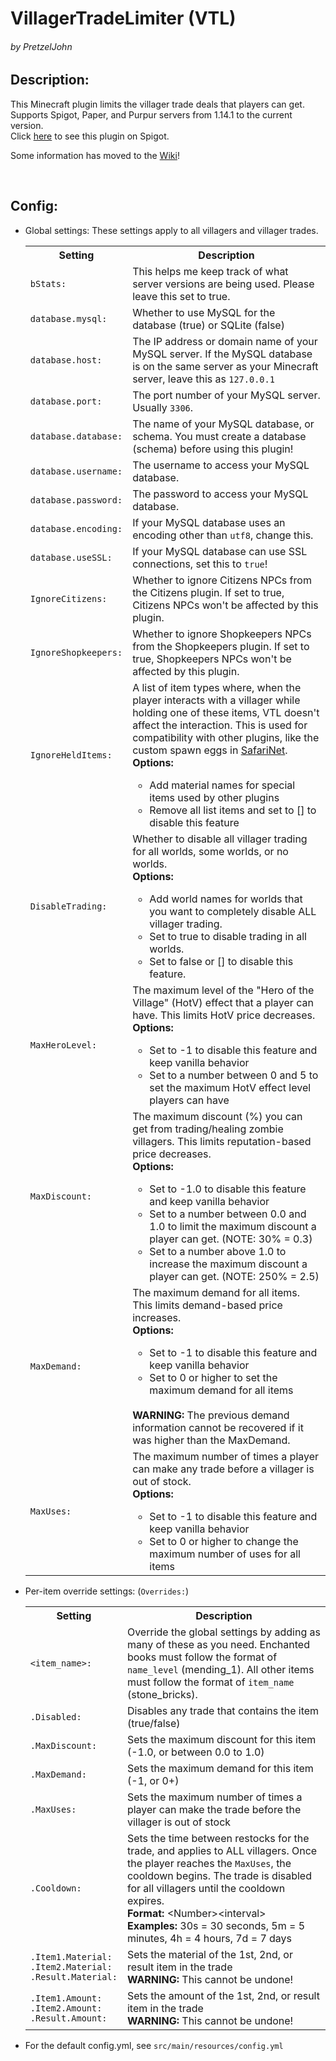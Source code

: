 <h1>VillagerTradeLimiter (VTL)</h1>
<h6>by PretzelJohn</h6>

<h2>Description:</h2>
<p>This Minecraft plugin limits the villager trade deals that players can get.<br/>Supports Spigot, Paper, and Purpur servers from 1.14.1 to the current version.<br/>Click <a href="https://www.spigotmc.org/resources/87210/">here</a> to see this plugin on Spigot.</p>
<p>Some information has moved to the <a href="https://github.com/PretzelJohn/VillagerTradeLimiter/wiki">Wiki</a>!</p>
<br/>

<h2>Config:</h2>
<ul>
    <li>
        <p>Global settings: These settings apply to all villagers and villager trades.</p>
        <table>
            <tr>
                <th>Setting</th>
                <th>Description</th>
            </tr>
            <tr>
                <td><code>bStats:</code></td>
                <td>This helps me keep track of what server versions are being used. Please leave this set to true.</td>
            </tr>
            <tr>
                <td><code>database.mysql:</code></td>
                <td>Whether to use MySQL for the database (true) or SQLite (false)</td>
            </tr>
            <tr>
                <td><code>database.host:</code></td>
                <td>The IP address or domain name of your MySQL server. If the MySQL database is on the same server as your Minecraft server, leave this as <code>127.0.0.1</code></td>
            </tr>
            <tr>
                <td><code>database.port:</code></td>
                <td>The port number of your MySQL server. Usually <code>3306</code>.</td>
            </tr>
            <tr>
                <td><code>database.database:</code></td>
                <td>The name of your MySQL database, or schema. You must create a database (schema) before using this plugin!</td>
            </tr>
            <tr>
                <td><code>database.username:</code></td>
                <td>The username to access your MySQL database.</td>
            </tr>
            <tr>
                <td><code>database.password:</code></td>
                <td>The password to access your MySQL database.</td>
            </tr>
            <tr>
                <td><code>database.encoding:</code></td>
                <td>If your MySQL database uses an encoding other than <code>utf8</code>, change this.</td>
            </tr>
            <tr>
                <td><code>database.useSSL:</code></td>
                <td>If your MySQL database can use SSL connections, set this to <code>true</code>!</td>
            </tr>
            <tr>
                <td><code>IgnoreCitizens:</code></td>
                <td>Whether to ignore Citizens NPCs from the Citizens plugin. If set to true, Citizens NPCs won't be affected by this plugin.</td>
            </tr>
            <tr>
                <td><code>IgnoreShopkeepers:</code></td>
                <td>Whether to ignore Shopkeepers NPCs from the Shopkeepers plugin. If set to true, Shopkeepers NPCs won't be affected by this plugin.</td>
            </tr>
            <tr>
                <td><code>IgnoreHeldItems:</code></td>
                <td>A list of item types where, when the player interacts with a villager while holding one of these items, VTL doesn't affect the interaction. This is used for compatibility with other plugins, like the custom spawn eggs in <a href="https://www.spigotmc.org/resources/%E2%9C%85-safarinet-premium-mob-catcher-plugin.9732/">SafariNet</a>.<br><b>Options:</b>
                    <ul>
                        <li>Add material names for special items used by other plugins</li>
                        <li>Remove all list items and set to [] to disable this feature</li>
                    </ul>
                </td>
            </tr>
            <tr>
                <td><code>DisableTrading:</code></td>
                <td>Whether to disable all villager trading for all worlds, some worlds, or no worlds.<br/><strong>Options:</strong>
                    <ul>
                        <li>Add world names for worlds that you want to completely disable ALL villager trading.</li>
                        <li>Set to true to disable trading in all worlds.</li>
                        <li>Set to false or [] to disable this feature.</li>
                    </ul>
                </td>
            </tr>
            <tr>
                <td><code>MaxHeroLevel:</code></td>
                <td>The maximum level of the "Hero of the Village" (HotV) effect that a player can have. This limits HotV price decreases.<br/><strong>Options:</strong>
                    <ul>
                        <li>Set to -1 to disable this feature and keep vanilla behavior</li>
                        <li>Set to a number between 0 and 5 to set the maximum HotV effect level players can have</li>
                    </ul>
                </td>
            </tr>
            <tr>
                <td><code>MaxDiscount:</code></td>
                <td>The maximum discount (%) you can get from trading/healing zombie villagers. This limits reputation-based price decreases.<br/><strong>Options:</strong>
                    <ul>
                        <li>Set to -1.0 to disable this feature and keep vanilla behavior</li>
                        <li>Set to a number between 0.0 and 1.0 to limit the maximum discount a player can get. (NOTE: 30% = 0.3)</li>
                        <li>Set to a number above 1.0 to increase the maximum discount a player can get. (NOTE: 250% = 2.5)</li>
                    </ul>
                </td>
            </tr>
            <tr>
                <td><code>MaxDemand:</code></td>
                <td>The maximum demand for all items. This limits demand-based price increases.<br/><strong>Options:</strong>
                    <ul>
                        <li>Set to -1 to disable this feature and keep vanilla behavior</li>
                        <li>Set to 0 or higher to set the maximum demand for all items</li>
                    </ul><br>
                    <strong>WARNING:</strong> The previous demand information cannot be recovered if it was higher than the MaxDemand.
                </td>
            </tr>
            <tr>
                <td><code>MaxUses:</code></td>
                <td>The maximum number of times a player can make any trade before a villager is out of stock.<br/><strong>Options:</strong>
                    <ul>
                        <li>Set to -1 to disable this feature and keep vanilla behavior</li>
                        <li>Set to 0 or higher to change the maximum number of uses for all items</li>
                    </ul>
                </td>
            </tr>
        </table>
    </li>
    <li>
        <p>Per-item override settings: (<code>Overrides:</code>)</p>
        <table>
            <tr>
                <th>Setting</th>
                <th>Description</th>
            </tr>
            <tr>
                <td><code>&lt;item_name&gt;:</code></td>
                <td>Override the global settings by adding as many of these as you need. Enchanted books must follow the format of <code>name_level</code> (mending_1). All other items must follow the format of <code>item_name</code> (stone_bricks).</td>
            </tr>
            <tr>
                <td><code>.Disabled:</code></td>
                <td>Disables any trade that contains the item (true/false)</td>
            </tr>
            <tr>
                <td><code>.MaxDiscount:</code></td>
                <td>Sets the maximum discount for this item (-1.0, or between 0.0 to 1.0)</td>
            </tr>
            <tr>
                <td><code>.MaxDemand:</code></td>
                <td>Sets the maximum demand for this item (-1, or 0+)</td>
            </tr>
            <tr>
                <td><code>.MaxUses:</code></td>
                <td>Sets the maximum number of times a player can make the trade before the villager is out of stock</td>
            </tr>
            <tr>
                <td><code>.Cooldown:</code></td>
                <td>Sets the time between restocks for the trade, and applies to ALL villagers. Once the player reaches the <code>MaxUses</code>, the cooldown begins. The trade is disabled for all villagers until the cooldown expires.<br><strong>Format:</strong> &lt;Number&gt;&lt;interval&gt;<br><strong>Examples:</strong> 30s = 30 seconds, 5m = 5 minutes, 4h = 4 hours, 7d = 7 days</td>
            </tr>
            <tr>
                <td><code>.Item1.Material:</code><br><code>.Item2.Material:</code><br><code>.Result.Material:</code></td>
                <td>Sets the material of the 1st, 2nd, or result item in the trade<br><strong>WARNING:</strong> This cannot be undone!</td>
            </tr>
            <tr>
                <td><code>.Item1.Amount:</code><br><code>.Item2.Amount:</code><br><code>.Result.Amount:</code></td>
                <td>Sets the amount of the 1st, 2nd, or result item in the trade<br><strong>WARNING:</strong> This cannot be undone!</td>
            </tr>
        </table>
    </li>
    <li>
        <p>For the default config.yml, see <code>src/main/resources/config.yml</code></p>
    </li>
</ul>
